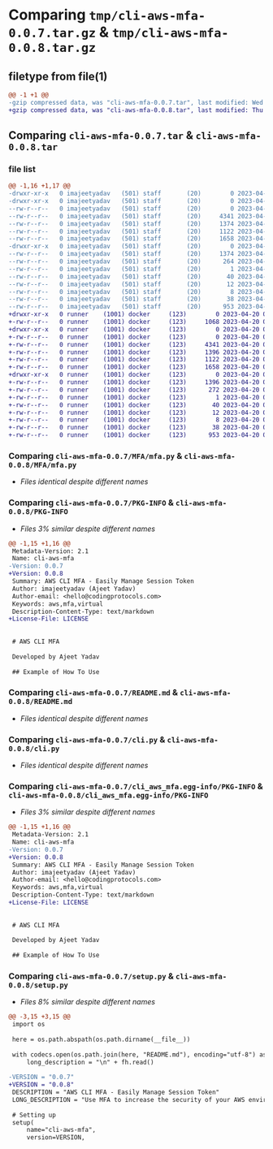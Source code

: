 # Comparing `tmp/cli-aws-mfa-0.0.7.tar.gz` & `tmp/cli-aws-mfa-0.0.8.tar.gz`

## filetype from file(1)

```diff
@@ -1 +1 @@
-gzip compressed data, was "cli-aws-mfa-0.0.7.tar", last modified: Wed Apr 19 11:36:11 2023, max compression
+gzip compressed data, was "cli-aws-mfa-0.0.8.tar", last modified: Thu Apr 20 05:52:07 2023, max compression
```

## Comparing `cli-aws-mfa-0.0.7.tar` & `cli-aws-mfa-0.0.8.tar`

### file list

```diff
@@ -1,16 +1,17 @@
-drwxr-xr-x   0 imajeetyadav   (501) staff       (20)        0 2023-04-19 11:36:11.337499 cli-aws-mfa-0.0.7/
-drwxr-xr-x   0 imajeetyadav   (501) staff       (20)        0 2023-04-19 11:36:11.336274 cli-aws-mfa-0.0.7/MFA/
--rw-r--r--   0 imajeetyadav   (501) staff       (20)        0 2023-04-19 05:43:29.000000 cli-aws-mfa-0.0.7/MFA/__init__.py
--rw-r--r--   0 imajeetyadav   (501) staff       (20)     4341 2023-04-19 11:26:05.000000 cli-aws-mfa-0.0.7/MFA/mfa.py
--rw-r--r--   0 imajeetyadav   (501) staff       (20)     1374 2023-04-19 11:36:11.337296 cli-aws-mfa-0.0.7/PKG-INFO
--rw-r--r--   0 imajeetyadav   (501) staff       (20)     1122 2023-04-19 11:32:09.000000 cli-aws-mfa-0.0.7/README.md
--rw-r--r--   0 imajeetyadav   (501) staff       (20)     1658 2023-04-19 11:27:22.000000 cli-aws-mfa-0.0.7/cli.py
-drwxr-xr-x   0 imajeetyadav   (501) staff       (20)        0 2023-04-19 11:36:11.337124 cli-aws-mfa-0.0.7/cli_aws_mfa.egg-info/
--rw-r--r--   0 imajeetyadav   (501) staff       (20)     1374 2023-04-19 11:36:11.000000 cli-aws-mfa-0.0.7/cli_aws_mfa.egg-info/PKG-INFO
--rw-r--r--   0 imajeetyadav   (501) staff       (20)      264 2023-04-19 11:36:11.000000 cli-aws-mfa-0.0.7/cli_aws_mfa.egg-info/SOURCES.txt
--rw-r--r--   0 imajeetyadav   (501) staff       (20)        1 2023-04-19 11:36:11.000000 cli-aws-mfa-0.0.7/cli_aws_mfa.egg-info/dependency_links.txt
--rw-r--r--   0 imajeetyadav   (501) staff       (20)       40 2023-04-19 11:36:11.000000 cli-aws-mfa-0.0.7/cli_aws_mfa.egg-info/entry_points.txt
--rw-r--r--   0 imajeetyadav   (501) staff       (20)       12 2023-04-19 11:36:11.000000 cli-aws-mfa-0.0.7/cli_aws_mfa.egg-info/requires.txt
--rw-r--r--   0 imajeetyadav   (501) staff       (20)        8 2023-04-19 11:36:11.000000 cli-aws-mfa-0.0.7/cli_aws_mfa.egg-info/top_level.txt
--rw-r--r--   0 imajeetyadav   (501) staff       (20)       38 2023-04-19 11:36:11.337535 cli-aws-mfa-0.0.7/setup.cfg
--rw-r--r--   0 imajeetyadav   (501) staff       (20)      953 2023-04-19 11:36:06.000000 cli-aws-mfa-0.0.7/setup.py
+drwxr-xr-x   0 runner    (1001) docker     (123)        0 2023-04-20 05:52:07.269818 cli-aws-mfa-0.0.8/
+-rw-r--r--   0 runner    (1001) docker     (123)     1068 2023-04-20 05:51:56.000000 cli-aws-mfa-0.0.8/LICENSE
+drwxr-xr-x   0 runner    (1001) docker     (123)        0 2023-04-20 05:52:07.269818 cli-aws-mfa-0.0.8/MFA/
+-rw-r--r--   0 runner    (1001) docker     (123)        0 2023-04-20 05:51:56.000000 cli-aws-mfa-0.0.8/MFA/__init__.py
+-rw-r--r--   0 runner    (1001) docker     (123)     4341 2023-04-20 05:51:56.000000 cli-aws-mfa-0.0.8/MFA/mfa.py
+-rw-r--r--   0 runner    (1001) docker     (123)     1396 2023-04-20 05:52:07.269818 cli-aws-mfa-0.0.8/PKG-INFO
+-rw-r--r--   0 runner    (1001) docker     (123)     1122 2023-04-20 05:51:56.000000 cli-aws-mfa-0.0.8/README.md
+-rw-r--r--   0 runner    (1001) docker     (123)     1658 2023-04-20 05:51:56.000000 cli-aws-mfa-0.0.8/cli.py
+drwxr-xr-x   0 runner    (1001) docker     (123)        0 2023-04-20 05:52:07.269818 cli-aws-mfa-0.0.8/cli_aws_mfa.egg-info/
+-rw-r--r--   0 runner    (1001) docker     (123)     1396 2023-04-20 05:52:07.000000 cli-aws-mfa-0.0.8/cli_aws_mfa.egg-info/PKG-INFO
+-rw-r--r--   0 runner    (1001) docker     (123)      272 2023-04-20 05:52:07.000000 cli-aws-mfa-0.0.8/cli_aws_mfa.egg-info/SOURCES.txt
+-rw-r--r--   0 runner    (1001) docker     (123)        1 2023-04-20 05:52:07.000000 cli-aws-mfa-0.0.8/cli_aws_mfa.egg-info/dependency_links.txt
+-rw-r--r--   0 runner    (1001) docker     (123)       40 2023-04-20 05:52:07.000000 cli-aws-mfa-0.0.8/cli_aws_mfa.egg-info/entry_points.txt
+-rw-r--r--   0 runner    (1001) docker     (123)       12 2023-04-20 05:52:07.000000 cli-aws-mfa-0.0.8/cli_aws_mfa.egg-info/requires.txt
+-rw-r--r--   0 runner    (1001) docker     (123)        8 2023-04-20 05:52:07.000000 cli-aws-mfa-0.0.8/cli_aws_mfa.egg-info/top_level.txt
+-rw-r--r--   0 runner    (1001) docker     (123)       38 2023-04-20 05:52:07.269818 cli-aws-mfa-0.0.8/setup.cfg
+-rw-r--r--   0 runner    (1001) docker     (123)      953 2023-04-20 05:51:56.000000 cli-aws-mfa-0.0.8/setup.py
```

### Comparing `cli-aws-mfa-0.0.7/MFA/mfa.py` & `cli-aws-mfa-0.0.8/MFA/mfa.py`

 * *Files identical despite different names*

### Comparing `cli-aws-mfa-0.0.7/PKG-INFO` & `cli-aws-mfa-0.0.8/PKG-INFO`

 * *Files 3% similar despite different names*

```diff
@@ -1,15 +1,16 @@
 Metadata-Version: 2.1
 Name: cli-aws-mfa
-Version: 0.0.7
+Version: 0.0.8
 Summary: AWS CLI MFA - Easily Manage Session Token
 Author: imajeetyadav (Ajeet Yadav)
 Author-email: <hello@codingprotocols.com>
 Keywords: aws,mfa,virtual
 Description-Content-Type: text/markdown
+License-File: LICENSE
 
 
 # AWS CLI MFA
 
 Developed by Ajeet Yadav
 
 ## Example of How To Use
```

### Comparing `cli-aws-mfa-0.0.7/README.md` & `cli-aws-mfa-0.0.8/README.md`

 * *Files identical despite different names*

### Comparing `cli-aws-mfa-0.0.7/cli.py` & `cli-aws-mfa-0.0.8/cli.py`

 * *Files identical despite different names*

### Comparing `cli-aws-mfa-0.0.7/cli_aws_mfa.egg-info/PKG-INFO` & `cli-aws-mfa-0.0.8/cli_aws_mfa.egg-info/PKG-INFO`

 * *Files 3% similar despite different names*

```diff
@@ -1,15 +1,16 @@
 Metadata-Version: 2.1
 Name: cli-aws-mfa
-Version: 0.0.7
+Version: 0.0.8
 Summary: AWS CLI MFA - Easily Manage Session Token
 Author: imajeetyadav (Ajeet Yadav)
 Author-email: <hello@codingprotocols.com>
 Keywords: aws,mfa,virtual
 Description-Content-Type: text/markdown
+License-File: LICENSE
 
 
 # AWS CLI MFA
 
 Developed by Ajeet Yadav
 
 ## Example of How To Use
```

### Comparing `cli-aws-mfa-0.0.7/setup.py` & `cli-aws-mfa-0.0.8/setup.py`

 * *Files 8% similar despite different names*

```diff
@@ -3,15 +3,15 @@
 import os
 
 here = os.path.abspath(os.path.dirname(__file__))
 
 with codecs.open(os.path.join(here, "README.md"), encoding="utf-8") as fh:
     long_description = "\n" + fh.read()
 
-VERSION = "0.0.7"
+VERSION = "0.0.8"
 DESCRIPTION = "AWS CLI MFA - Easily Manage Session Token"
 LONG_DESCRIPTION = "Use MFA to increase the security of your AWS environment. Signing in with MFA requires an authentication code from an MFA device."
 
 # Setting up
 setup(
     name="cli-aws-mfa",
     version=VERSION,
```

